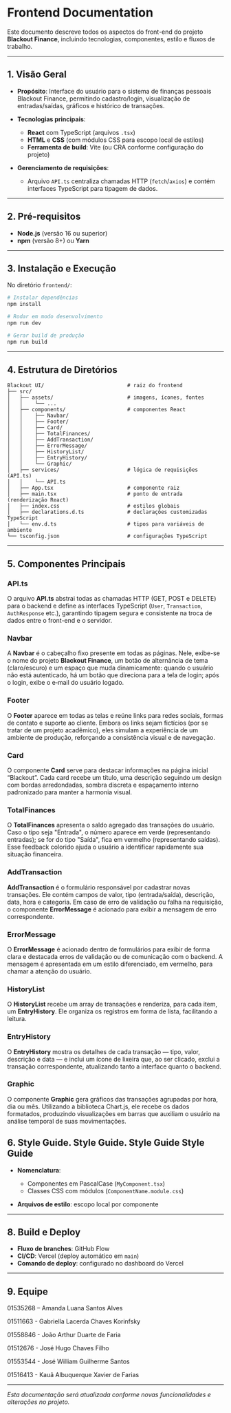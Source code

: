 # Frontend Documentation

Este documento descreve todos os aspectos do front-end do projeto **Blackout Finance**, incluindo tecnologias, componentes, estilo e fluxos de trabalho.

---

## 1. Visão Geral

* **Propósito**: Interface do usuário para o sistema de finanças pessoais Blackout Finance, permitindo cadastro/login, visualização de entradas/saídas, gráficos e histórico de transações.
* **Tecnologias principais**:

  * **React** com TypeScript (arquivos `.tsx`)
  * **HTML** e **CSS** (com módulos CSS para escopo local de estilos)
  * **Ferramenta de build**: Vite (ou CRA conforme configuração do projeto)
* **Gerenciamento de requisições**:

  * Arquivo `API.ts` centraliza chamadas HTTP (`fetch`/`axios`) e contém interfaces TypeScript para tipagem de dados.

---

## 2. Pré-requisitos

* **Node.js** (versão 16 ou superior)
* **npm** (versão 8+) ou **Yarn**


---

## 3. Instalação e Execução

No diretório `frontend/`:

```bash
# Instalar dependências
npm install

# Rodar em modo desenvolvimento
npm run dev

# Gerar build de produção
npm run build
```

---

## 4. Estrutura de Diretórios

```text
Blackout UI/                           # raiz do frontend
├── src/
│   ├── assets/                        # imagens, ícones, fontes
│   │    └── ...
│   ├── components/                    # componentes React
│   │    ├── Navbar/
│   │    ├── Footer/
│   │    ├── Card/
│   │    ├── TotalFinances/
│   │    ├── AddTransaction/
│   │    ├── ErrorMessage/
│   │    ├── HistoryList/
│   │    ├── EntryHistory/
│   │    └── Graphic/
│   ├── services/                      # lógica de requisições (API.ts)
│   │    └── API.ts
│   ├── App.tsx                        # componente raiz
│   ├── main.tsx                       # ponto de entrada (renderização React)
│   ├── index.css                      # estilos globais
│   ├── declarations.d.ts              # declarações customizadas TypeScript
│   └── env.d.ts                       # tipos para variáveis de ambiente
└── tsconfig.json                      # configurações TypeScript
```

---

## 5. Componentes Principais

### API.ts

O arquivo **API.ts** abstrai todas as chamadas HTTP (GET, POST e DELETE) para o backend e define as interfaces TypeScript (`User`, `Transaction`, `AuthResponse` etc.), garantindo tipagem segura e consistente na troca de dados entre o front-end e o servidor.

### Navbar

A **Navbar** é o cabeçalho fixo presente em todas as páginas. Nele, exibe-se o nome do projeto **Blackout Finance**, um botão de alternância de tema (claro/escuro) e um espaço que muda dinamicamente: quando o usuário não está autenticado, há um botão que direciona para a tela de login; após o login, exibe o e‑mail do usuário logado.

### Footer

O **Footer** aparece em todas as telas e reúne links para redes sociais, formas de contato e suporte ao cliente. Embora os links sejam fictícios (por se tratar de um projeto acadêmico), eles simulam a experiência de um ambiente de produção, reforçando a consistência visual e de navegação.

### Card

O componente **Card** serve para destacar informações na página inicial “Blackout”. Cada card recebe um título, uma descrição seguindo um design com bordas arredondadas, sombra discreta e espaçamento interno padronizado para manter a harmonia visual.

### TotalFinances

O **TotalFinances** apresenta o saldo agregado das transações do usuário. Caso o tipo seja "Entrada", o número aparece em verde (representando entradas); se for do tipo "Saída", fica em vermelho (representando saídas). Esse feedback colorido ajuda o usuário a identificar rapidamente sua situação financeira.

### AddTransaction

**AddTransaction** é o formulário responsável por cadastrar novas transações. Ele contém campos de valor, tipo (entrada/saída), descrição, data, hora e categoria. Em caso de erro de validação ou falha na requisição, o componente **ErrorMessage** é acionado para exibir a mensagem de erro correspondente.

### ErrorMessage

O **ErrorMessage** é acionado dentro de formulários para exibir de forma clara e destacada erros de validação ou de comunicação com o backend. A mensagem é apresentada em um estilo diferenciado, em vermelho, para chamar a atenção do usuário.

### HistoryList

O **HistoryList** recebe um array de transações e renderiza, para cada item, um **EntryHistory**. Ele organiza os registros em forma de lista, facilitando a leitura.

### EntryHistory

O **EntryHistory** mostra os detalhes de cada transação — tipo, valor, descrição e data — e inclui um ícone de lixeira que, ao ser clicado, exclui a transação correspondente, atualizando tanto a interface quanto o backend.

### Graphic

O componente **Graphic** gera gráficos das transações agrupadas por hora, dia ou mês. Utilizando a biblioteca Chart.js, ele recebe os dados formatados, produzindo visualizações em barras que auxiliam o usuário na análise temporal de suas movimentações.

## 6. Style Guide. Style Guide. Style Guide Style Guide

* **Nomenclatura**:

  * Componentes em PascalCase (`MyComponent.tsx`)
  * Classes CSS com módulos (`ComponentName.module.css`)
* **Arquivos de estilo**: escopo local por componente

---

## 8. Build e Deploy

* **Fluxo de branches**: GitHub Flow
* **CI/CD**: Vercel (deploy automático em `main`)
* **Comando de deploy**: configurado no dashboard do Vercel

---

## 9. Equipe

01535268 – Amanda Luana Santos Alves

01511663 - Gabriella Lacerda Chaves Korinfsky

01558846 - João Arthur Duarte de Faria

01512676 - José Hugo Chaves Filho

01553544 - José William Guilherme Santos

01516413 - Kauã Albuquerque Xavier de Farias

---

*Esta documentação será atualizada conforme novas funcionalidades e alterações no projeto.*